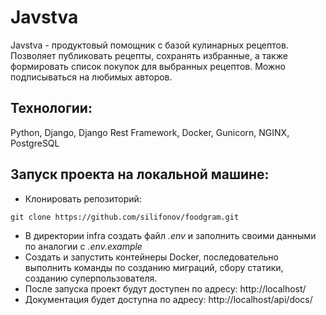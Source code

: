 # Javstva

Javstva - продуктовый помощник с базой кулинарных рецептов. Позволяет публиковать рецепты, сохранять избранные, а также формировать список покупок для выбранных рецептов. Можно подписываться на любимых авторов.

## Технологии:
Python, Django, Django Rest Framework, Docker, Gunicorn, NGINX, PostgreSQL

## Запуск проекта на локальной машине:
* Клонировать репозиторий:
```
git clone https://github.com/silifonov/foodgram.git
```
* В директории infra создать файл *.env* и заполнить своими данными по аналогии с *.env.example*
* Создать и запустить контейнеры Docker, последовательно выполнить команды по созданию миграций, сбору статики, созданию суперпользователя.
* После запуска проект будут доступен по адресу: http://localhost/
* Документация будет доступна по адресу: http://localhost/api/docs/
